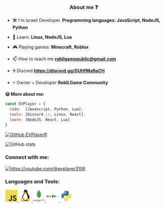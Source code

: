 <h3 align="center">About me ❓</h3>

- 🛠️ I'm israeli Developer. **Programming languages: JavaScript, NodeJS, Python**

- 🌱 Learn: **Linux, NodeJS, Lua**

- 🎮 Playing games: **Minecraft, Roblox**

- 📫 How to reach me **robilgamepublic@gmail.com**

- 🖲️ Discord **https://discord.gg/GUHfMa9pCH**

- ⚡ Owner + Developer **RobILGame Community**

**😃 More about me:**
```javascript
const EVPlayer = {
  code:  [Javascript, Python, Lua],
  tools: [Discord.js, Linux, React],
  learn: [NodeJS, React, Lua]
}
```


[![GitHub EVPlayerR](https://img.shields.io/github/followers/EVPlayerR?label=follow&style=social)](https://github.com/EVPlayerR)

![GitHub stats](https://github-readme-stats.vercel.app/api?username=EVPlayerR&show_icons=true)

<h3 align="left">Connect with me:</h3>
<p align="left">
<a href="EVPlayer" target="blank"><img align="center" src="https://raw.githubusercontent.com/rahuldkjain/github-profile-readme-generator/master/src/images/icons/Social/youtube.svg" alt="https://youtube.com/@evplayer3106" height="30" width="40" /></a>
</p>

<h3 align="left">Languages and Tools:</h3>
<p align="left"> <a href="https://developer.mozilla.org/en-US/docs/Web/JavaScript" target="_blank" rel="noreferrer"> <img src="https://raw.githubusercontent.com/devicons/devicon/master/icons/javascript/javascript-original.svg" alt="javascript" width="40" height="40"/> </a> <a href="https://www.linux.org/" target="_blank" rel="noreferrer"> <img src="https://raw.githubusercontent.com/devicons/devicon/master/icons/linux/linux-original.svg" alt="linux" width="40" height="40"/> </a> <a href="https://www.mongodb.com/" target="_blank" rel="noreferrer"> <img src="https://raw.githubusercontent.com/devicons/devicon/master/icons/mongodb/mongodb-original-wordmark.svg" alt="mongodb" width="40" height="40"/> </a> <a href="https://nodejs.org" target="_blank" rel="noreferrer"> <img src="https://raw.githubusercontent.com/devicons/devicon/master/icons/nodejs/nodejs-original-wordmark.svg" alt="nodejs" width="40" height="40"/> </a> <a href="https://www.python.org" target="_blank" rel="noreferrer"> <img src="https://raw.githubusercontent.com/devicons/devicon/master/icons/python/python-original.svg" alt="python" width="40" height="40"/> </a> </p>
